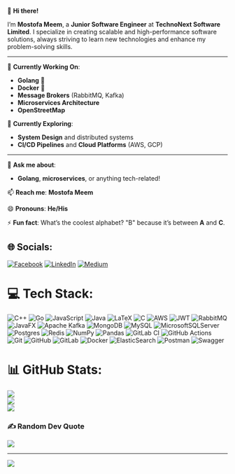 👋 **Hi there!**

I’m **Mostofa Meem**, a **Junior Software Engineer** at **TechnoNext Software Limited**. I specialize in creating scalable and high-performance software solutions, always striving to learn new technologies and enhance my problem-solving skills.

---

🔭 **Currently Working On**:  
- **Golang** 🐹  
- **Docker** 🐳  
- **Message Brokers** (RabbitMQ, Kafka)  
- **Microservices Architecture**  
- **OpenStreetMap**  

🌟 **Currently Exploring**:  
- **System Design** and distributed systems  
- **CI/CD Pipelines** and **Cloud Platforms** (AWS, GCP)  

---

💬 **Ask me about**:  
- **Golang**, **microservices**, or anything tech-related!  

📫 **Reach me**: **Mostofa Meem**  

😄 **Pronouns**: **He/His**  

⚡ **Fun fact**: What’s the coolest alphabet? "B" because it’s between **A** and **C**.



## 🌐 Socials:
[![Facebook](https://img.shields.io/badge/Facebook-%231877F2.svg?logo=Facebook&logoColor=white)](https://facebook.com/mostofa.mim.31) [![LinkedIn](https://img.shields.io/badge/LinkedIn-%230077B5.svg?logo=linkedin&logoColor=white)](https://www.linkedin.com/in/mostofa-meem-634422234/) [![Medium](https://img.shields.io/badge/Medium-12100E?logo=medium&logoColor=white)](https://medium.com/@mostofameem) 

# 💻 Tech Stack:
![C++](https://img.shields.io/badge/c++-%2300599C.svg?style=for-the-badge&logo=c%2B%2B&logoColor=white) ![Go](https://img.shields.io/badge/go-%2300ADD8.svg?style=for-the-badge&logo=go&logoColor=white) ![JavaScript](https://img.shields.io/badge/javascript-%23323330.svg?style=for-the-badge&logo=javascript&logoColor=%23F7DF1E) ![Java](https://img.shields.io/badge/java-%23ED8B00.svg?style=for-the-badge&logo=openjdk&logoColor=white) ![LaTeX](https://img.shields.io/badge/latex-%23008080.svg?style=for-the-badge&logo=latex&logoColor=white) ![C](https://img.shields.io/badge/c-%2300599C.svg?style=for-the-badge&logo=c&logoColor=white) ![AWS](https://img.shields.io/badge/AWS-%23FF9900.svg?style=for-the-badge&logo=amazon-aws&logoColor=white) ![JWT](https://img.shields.io/badge/JWT-black?style=for-the-badge&logo=JSON%20web%20tokens) ![RabbitMQ](https://img.shields.io/badge/rabbitmq-FF6600?style=for-the-badge&logo=rabbitmq&logoColor=white) ![JavaFX](https://img.shields.io/badge/javafx-%23FF0000.svg?style=for-the-badge&logo=javafx&logoColor=white) ![Apache Kafka](https://img.shields.io/badge/Apache%20Kafka-000?style=for-the-badge&logo=apachekafka) ![MongoDB](https://img.shields.io/badge/MongoDB-%234ea94b.svg?style=for-the-badge&logo=mongodb&logoColor=white) ![MySQL](https://img.shields.io/badge/mysql-4479A1.svg?style=for-the-badge&logo=mysql&logoColor=white) ![MicrosoftSQLServer](https://img.shields.io/badge/Microsoft%20SQL%20Server-CC2927?style=for-the-badge&logo=microsoft%20sql%20server&logoColor=white) ![Postgres](https://img.shields.io/badge/postgres-%23316192.svg?style=for-the-badge&logo=postgresql&logoColor=white) ![Redis](https://img.shields.io/badge/redis-%23DD0031.svg?style=for-the-badge&logo=redis&logoColor=white) ![NumPy](https://img.shields.io/badge/numpy-%23013243.svg?style=for-the-badge&logo=numpy&logoColor=white) ![Pandas](https://img.shields.io/badge/pandas-%23150458.svg?style=for-the-badge&logo=pandas&logoColor=white) ![GitLab CI](https://img.shields.io/badge/gitlab%20CI-%23181717.svg?style=for-the-badge&logo=gitlab&logoColor=white) ![GitHub Actions](https://img.shields.io/badge/github%20actions-%232671E5.svg?style=for-the-badge&logo=githubactions&logoColor=white) ![Git](https://img.shields.io/badge/git-%23F05033.svg?style=for-the-badge&logo=git&logoColor=white) ![GitHub](https://img.shields.io/badge/github-%23121011.svg?style=for-the-badge&logo=github&logoColor=white) ![GitLab](https://img.shields.io/badge/gitlab-%23181717.svg?style=for-the-badge&logo=gitlab&logoColor=white) ![Docker](https://img.shields.io/badge/docker-%230db7ed.svg?style=for-the-badge&logo=docker&logoColor=white) ![ElasticSearch](https://img.shields.io/badge/-ElasticSearch-005571?style=for-the-badge&logo=elasticsearch) ![Postman](https://img.shields.io/badge/Postman-FF6C37?style=for-the-badge&logo=postman&logoColor=white) ![Swagger](https://img.shields.io/badge/-Swagger-%23Clojure?style=for-the-badge&logo=swagger&logoColor=white)
# 📊 GitHub Stats:
![](https://github-readme-stats.vercel.app/api?username=mostofameem&theme=dark&hide_border=true&include_all_commits=false&count_private=true)<br/>
![](https://github-readme-streak-stats.herokuapp.com/?user=mostofameem&theme=dark&hide_border=true)<br/>
![](https://github-readme-stats.vercel.app/api/top-langs/?username=mostofameem&theme=dark&hide_border=true&include_all_commits=false&count_private=true&layout=compact)

### ✍️ Random Dev Quote
![](https://quotes-github-readme.vercel.app/api?type=horizontal&theme=radical)

---
[![](https://visitcount.itsvg.in/api?id=mostofameem&icon=0&color=0)](https://visitcount.itsvg.in)

<!-- Proudly created with GPRM ( https://gprm.itsvg.in ) -->
